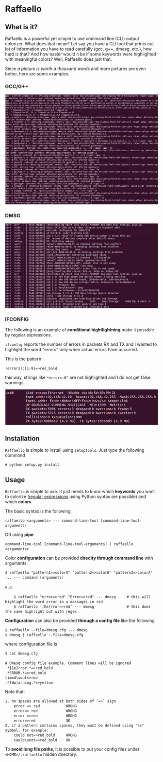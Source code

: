 Raffaello
=========

What is it?
-----------

Raffaello is a powerful yet simple to use command line (CLI) output colorizer. What does that mean?
Let say you have a CLI tool that prints out lot of information you have to read carefully (gcc, g++, dmesg, etc.), how hard is that? And how easier would it be if some keywords were highlighted with meaningful colors? Well, Raffaello does just that.

Since *a picture is worth a thousand words* and more pictures are even better, here are some examples.

### GCC/G++

![gcc](./Raffaello/examples/make.gif)

### DMSG

![dmesg](./Raffaello/examples/dmesg.gif)

### IFCONFIG


The following is an example of **conditional hightlightning** make it possible by regular expressions.

`ifconfig` reports the number of errors in packets RX and TX and I wanted to highlight the word "errors" only when actual errors have occurred.

This is the pattern

    (errors):[1-9]=>red_bold

this way, strings like `*errors:0"` are not highlighted and I do not get false warnings.

![ifconfig](./Raffaello/examples/ifconfig.gif)


## Installation

`Raffaello` is simple to install using `setuptools`. Just type the following command

    # python setup.py install


## Usage

`Raffaello` is simple to use. It just needs to know which **keywords** you want to colorize ([regular expressions](https://docs.python.org/2/library/re.html) using Python syntax are possible) and which **colors**.

The basic syntax is the following:

    raffaello <arguments> --- command-line-tool [command-line-tool-arguments]

OR using **pipe**

    command-line-tool [command-line-tool-arguments] | raffaello <arguments>


Color **configuration** can be provided **direclty through command line** with arguments:

    $ raffaello "pattern1=>colorA" "pattern2=>colorB" "pattern3=>colorA" ... --- command [arguments]

    e.g.

        $ raffaello "error=>red" "Error=>red" --- dmesg     # this will highlight the word error in a messages in red
        $ raffaello '[Ee]rror=>red' --- dmesg               # this does the same highlight but with regex

**Configuration** can also be provided **through a config file** like the following

    $ raffaello --file=dmesg.cfg --- dmesg
    $ dmesg | raffaello --file=dmesg.cfg

where configuration file is

    $ cat dmesg.cfg

    # Dmesg config file example. Comment lines will be ignored
    .*[Ee]rror.*=>red_bold
    .*ERROR.*=>red_bold
    timed\sout=>red
    .*[Ww]arning.*=>yellow


Note that:

    1. no spaces are allowed at both sides of `=>` sign
        error => red            WRONG
        error=> red             WRONG
        error =>red             WRONG
        error=>red              OK
    2. if a pattern contains spaces, they must be defined using "\s" symbol, for example:
        could not=>red_bold     WRONG
        could\snot=>red_bold    OK

To **avoid long file paths**, it is possible to put your config files under `<HOME>/.raffaello` hidden directory.
